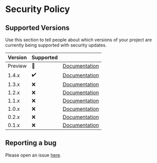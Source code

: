 # Security Policy

## Supported Versions

Use this section to tell people about which versions of your project are
currently being supported with security updates.

| Version | Supported |                                                   |
| ------- | --------- | ------------------------------------------------: |
| Preview | 🚧         | [Documentation](https://docs.dev-doctor.cf/next/) |
| 1.4.x   | ✔️         |       [Documentation](https://docs.dev-doctor.cf) |
| 1.3.x   | ❌         |       [Documentation](https://docs.dev-doctor.cf) |
| 1.2.x   | ❌         |  [Documentation](https://docs.dev-doctor.cf/1.2/) |
| 1.1.x   | ❌         |  [Documentation](https://docs.dev-doctor.cf/1.2/) |
| 1.0.x   | ❌         |  [Documentation](https://docs.dev-doctor.cf/1.2/) |
| 0.2.x   | ❌         |  [Documentation](https://docs.dev-doctor.cf/1.2/) |
| 0.1.x   | ❌         |  [Documentation](https://docs.dev-doctor.cf/1.2/) |

## Reporting a bug

Please open an issue [here](https://github.com/LinwoodCloud/dev_doctor/issues/new?assignees=&labels=bug&template=bug_report.md&title=Bug%3A+).

